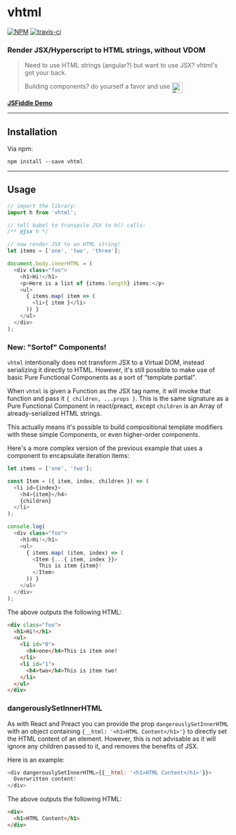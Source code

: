 # vhtml

[![NPM](https://img.shields.io/npm/v/vhtml.svg?style=flat)](https://www.npmjs.org/package/vhtml)
[![travis-ci](https://travis-ci.org/developit/vhtml.svg?branch=master)](https://travis-ci.org/developit/vhtml)

### **Render JSX/Hyperscript to HTML strings, without VDOM**

> Need to use HTML strings (angular?) but want to use JSX? vhtml's got your back.
>
> Building components? do yourself a favor and use [<img title="Preact" alt="Preact" src="https://cdn.rawgit.com/developit/b4416d5c92b743dbaec1e68bc4c27cda/raw/8dd78c9d138f13e3fec98cbdd6d1c619cf986ee0/preact-logo-trans.svg" height="24" align="top">](https://github.com/developit/preact)

[**JSFiddle Demo**](https://jsfiddle.net/developit/9q0vyskg/)

---


## Installation

Via npm:

`npm install --save vhtml`


---


## Usage

```js
// import the library:
import h from 'vhtml';

// tell babel to transpile JSX to h() calls:
/** @jsx h */

// now render JSX to an HTML string!
let items = ['one', 'two', 'three'];

document.body.innerHTML = (
  <div class="foo">
    <h1>Hi!</h1>
    <p>Here is a list of {items.length} items:</p>
    <ul>
      { items.map( item => (
        <li>{ item }</li>
      )) }
    </ul>
  </div>
);
```


### New: "Sortof" Components!

`vhtml` intentionally does not transform JSX to a Virtual DOM, instead serializing it directly to HTML.
However, it's still possible to make use of basic Pure Functional Components as a sort of "template partial".

When `vhtml` is given a Function as the JSX tag name, it will invoke that function and pass it `{ children, ...props }`.
This is the same signature as a Pure Functional Component in react/preact, except `children` is an Array of already-serialized HTML strings.

This actually means it's possible to build compositional template modifiers with these simple Components, or even higher-order components.

Here's a more complex version of the previous example that uses a component to encapsulate iteration items:

```js
let items = ['one', 'two'];

const Item = ({ item, index, children }) => (
  <li id={index}>
    <h4>{item}</h4>
    {children}
  </li>
);

console.log(
  <div class="foo">
    <h1>Hi!</h1>
    <ul>
      { items.map( (item, index) => (
        <Item {...{ item, index }}>
          This is item {item}!
        </Item>
      )) }
    </ul>
  </div>
);
```

The above outputs the following HTML:

```html
<div class="foo">
  <h1>Hi!</h1>
  <ul>
    <li id="0">
      <h4>one</h4>This is item one!
    </li>
    <li id="1">
      <h4>two</h4>This is item two!
    </li>
  </ul>
</div>
```

### dangerouslySetInnerHTML
As with React and Preact you can provide the prop `dangerouslySetInnerHTML` with an object containing `{__html: '<h1>HTML Content</h1>'}` to directly set the HTML content of an element. However, this is not advisable as it will ignore any children passed to it, and removes the benefits of JSX.

Here is an example:
```js
<div dangerouslySetInnerHTML={{__html: '<h1>HTML Content</h1>'}}>
  Overwritten content!
</div>
```

The above outputs the following HTML:
```html
<div>
  <h1>HTML Content</h1>
</div>
```
